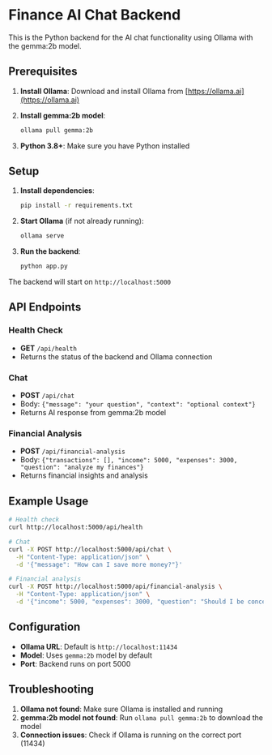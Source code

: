 # Finance AI Chat Backend

This is the Python backend for the AI chat functionality using Ollama with the gemma:2b model.

## Prerequisites

1. **Install Ollama**: Download and install Ollama from [https://ollama.ai](https://ollama.ai)

2. **Install gemma:2b model**:
   ```bash
   ollama pull gemma:2b
   ```

3. **Python 3.8+**: Make sure you have Python installed

## Setup

1. **Install dependencies**:
   ```bash
   pip install -r requirements.txt
   ```

2. **Start Ollama** (if not already running):
   ```bash
   ollama serve
   ```

3. **Run the backend**:
   ```bash
   python app.py
   ```

The backend will start on `http://localhost:5000`

## API Endpoints

### Health Check
- **GET** `/api/health`
- Returns the status of the backend and Ollama connection

### Chat
- **POST** `/api/chat`
- Body: `{"message": "your question", "context": "optional context"}`
- Returns AI response from gemma:2b model

### Financial Analysis
- **POST** `/api/financial-analysis`
- Body: `{"transactions": [], "income": 5000, "expenses": 3000, "question": "analyze my finances"}`
- Returns financial insights and analysis

## Example Usage

```bash
# Health check
curl http://localhost:5000/api/health

# Chat
curl -X POST http://localhost:5000/api/chat \
  -H "Content-Type: application/json" \
  -d '{"message": "How can I save more money?"}'

# Financial analysis
curl -X POST http://localhost:5000/api/financial-analysis \
  -H "Content-Type: application/json" \
  -d '{"income": 5000, "expenses": 3000, "question": "Should I be concerned about my spending?"}'
```

## Configuration

- **Ollama URL**: Default is `http://localhost:11434`
- **Model**: Uses `gemma:2b` model by default
- **Port**: Backend runs on port 5000

## Troubleshooting

1. **Ollama not found**: Make sure Ollama is installed and running
2. **gemma:2b model not found**: Run `ollama pull gemma:2b` to download the model
3. **Connection issues**: Check if Ollama is running on the correct port (11434)
